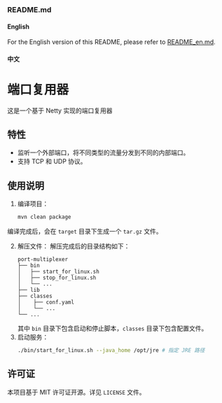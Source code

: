 ### README.md

#### English

For the English version of this README, please refer to [README_en.md](readme_en.md).

#### 中文

# 端口复用器

这是一个基于 Netty 实现的端口复用器

## 特性

- 监听一个外部端口，将不同类型的流量分发到不同的内部端口。
- 支持 TCP 和 UDP 协议。

## 使用说明

1. 编译项目：
    ```bash
    mvn clean package
    ```
编译完成后，会在 `target` 目录下生成一个 `tar.gz` 文件。

2. 解压文件：
    解压完成后的目录结构如下：
    ```
    port-multiplexer
    ├── bin
    │   ├── start_for_linux.sh
    │   ├── stop_for_linux.sh
    │   └── ...
    ├── lib
    ├── classes
    │    ├── conf.yaml
    │    └── ...
    └── ...
    ```
    其中 `bin` 目录下包含启动和停止脚本，`classes` 目录下包含配置文件。
3. 启动服务：
    ```bash
    ./bin/start_for_linux.sh --java_home /opt/jre # 指定 JRE 路径
    ```

## 许可证

本项目基于 MIT 许可证开源。详见 `LICENSE` 文件。